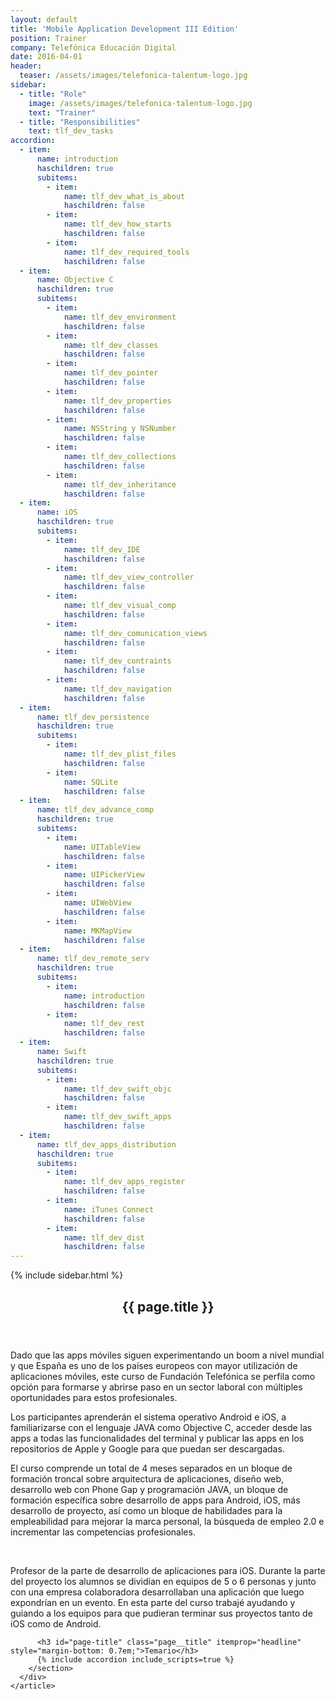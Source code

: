 ```yaml
---
layout: default
title: 'Mobile Application Development III Edition'
position: Trainer
company: Telefónica Educación Digital
date: 2016-04-01
header:
  teaser: /assets/images/telefonica-talentum-logo.jpg
sidebar:
  - title: "Role"
    image: /assets/images/telefonica-talentum-logo.jpg
    text: "Trainer"
  - title: "Responsibilities"
    text: tlf_dev_tasks
accordion:  
  - item:
      name: introduction
      haschildren: true
      subitems:
        - item:
            name: tlf_dev_what_is_about
            haschildren: false
        - item:
            name: tlf_dev_how_starts
            haschildren: false
        - item:
            name: tlf_dev_required_tools
            haschildren: false
  - item:
      name: Objective C
      haschildren: true
      subitems:
        - item:
            name: tlf_dev_environment
            haschildren: false
        - item:
            name: tlf_dev_classes
            haschildren: false
        - item:
            name: tlf_dev_pointer
            haschildren: false
        - item:
            name: tlf_dev_properties
            haschildren: false
        - item:
            name: NSString y NSNumber
            haschildren: false
        - item:
            name: tlf_dev_collections
            haschildren: false
        - item:
            name: tlf_dev_inheritance
            haschildren: false
  - item:
      name: iOS
      haschildren: true
      subitems:
        - item:
            name: tlf_dev_IDE
            haschildren: false
        - item:
            name: tlf_dev_view_controller
            haschildren: false                       
        - item:
            name: tlf_dev_visual_comp
            haschildren: false
        - item:
            name: tlf_dev_comunication_views
            haschildren: false
        - item:
            name: tlf_dev_contraints
            haschildren: false
        - item:
            name: tlf_dev_navigation
            haschildren: false
  - item:
      name: tlf_dev_persistence
      haschildren: true
      subitems:
        - item:
            name: tlf_dev_plist_files
            haschildren: false
        - item:
            name: SQLite
            haschildren: false
  - item:
      name: tlf_dev_advance_comp
      haschildren: true
      subitems:
        - item:
            name: UITableView
            haschildren: false
        - item:
            name: UIPickerView
            haschildren: false
        - item:
            name: UIWebView
            haschildren: false
        - item:
            name: MKMapView
            haschildren: false
  - item:
      name: tlf_dev_remote_serv
      haschildren: true
      subitems:
        - item:
            name: introduction
            haschildren: false
        - item:
            name: tlf_dev_rest
            haschildren: false
  - item:
      name: Swift
      haschildren: true
      subitems:
        - item:
            name: tlf_dev_swift_objc
            haschildren: false
        - item:
            name: tlf_dev_swift_apps
            haschildren: false
  - item:
      name: tlf_dev_apps_distribution
      haschildren: true
      subitems:
        - item:
            name: tlf_dev_apps_register
            haschildren: false
        - item:
            name: iTunes Connect
            haschildren: false
        - item:
            name: tlf_dev_dist
            haschildren: false
---
```


<div id="main" role="main">
    {% include sidebar.html %}
    <article class="page" itemscope itemtype="https://schema.org/CreativeWork">
      <meta itemprop="headline" content="{{ page.title }}"/>
      <meta itemprop="description" content="{{ page.header.description }}"/>
      <div class="page__inner-wrap">
        <header>
          <h1 id="page-title" class="page__title" itemprop="headline">{{ page.title }}</h1>
        </header>
        <section class="page__content" itemprop="text">
          <p>Dado que las apps móviles siguen experimentando un boom a nivel mundial y que España es uno de los países europeos con mayor utilización de aplicaciones móviles, este curso de Fundación Telefónica se perfila como opción para formarse y abrirse paso en un sector laboral con múltiples oportunidades para estos profesionales.</p>
          <p>Los participantes aprenderán el sistema operativo Android e iOS, a familiarizarse con el lenguaje JAVA como Objective C, acceder desde las apps a todas las funcionalidades del terminal y publicar las apps en los repositorios de Apple y Google para que puedan ser descargadas.</p>
          <p>El curso comprende un total de 4 meses separados en un bloque de formación troncal sobre arquitectura de aplicaciones, diseño web, desarrollo web con Phone Gap y programación JAVA, un bloque de formación específica sobre desarrollo de apps para Android, iOS, más desarrollo de proyecto, así como un bloque de habilidades para la empleabilidad para mejorar la marca personal, la búsqueda de empleo 2.0 e incrementar las competencias profesionales.</p>
          <br/>
          <p>Profesor de la parte de desarrollo de aplicaciones para iOS. Durante la parte del proyecto los alumnos se dividían en equipos de 5 o 6 personas y junto con una empresa colaboradora desarrollaban una aplicación que luego expondrían en un evento. En esta parte del curso trabajé ayudando y guiando a los equipos para que pudieran terminar sus proyectos tanto de iOS como de Android.</p>

          <h3 id="page-title" class="page__title" itemprop="headline" style="margin-bottom: 0.7em;">Temario</h3>     
          {% include accordion include_scripts=true %}
        </section>
      </div>
    </article>
</div>